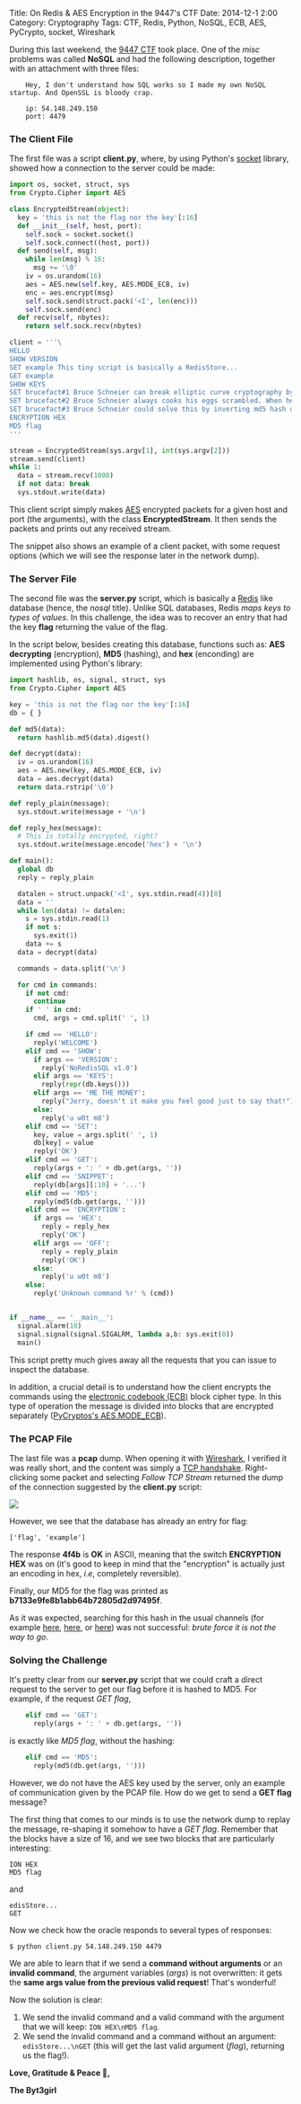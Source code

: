 Title: On Redis & AES Encryption in the 9447's CTF
Date: 2014-12-1 2:00
Category: Cryptography
Tags: CTF, Redis, Python, NoSQL, ECB, AES, PyCrypto, socket, Wireshark

During this last weekend, the [9447 CTF](https://9447.plumbing/home) took place. One of the *misc* problems was called **NoSQL** and had the following description, together with an attachment with three files:

        Hey, I don't understand how SQL works so I made my own NoSQL startup. And OpenSSL is bloody crap.

        ip: 54.148.249.150
        port: 4479


### The Client File

The first file was a  script **client.py**, where, by using Python's [socket](https://docs.python.org/2/library/socket.html) library, showed how a connection to the server could be made:

```py
import os, socket, struct, sys
from Crypto.Cipher import AES

class EncryptedStream(object):
  key = 'this is not the flag nor the key'[:16]
  def __init__(self, host, port):
    self.sock = socket.socket()
    self.sock.connect((host, port))
  def send(self, msg):
    while len(msg) % 16:
      msg += '\0'
    iv = os.urandom(16)
    aes = AES.new(self.key, AES.MODE_ECB, iv)
    enc = aes.encrypt(msg)
    self.sock.send(struct.pack('<I', len(enc)))
    self.sock.send(enc)
  def recv(self, nbytes):
    return self.sock.recv(nbytes)

client = '''\
HELLO
SHOW VERSION
SET example This tiny script is basically a RedisStore...
GET example
SHOW KEYS
SET brucefact#1 Bruce Schneier can break elliptic curve cryptography by bending it into a circle
SET brucefact#2 Bruce Schneier always cooks his eggs scrambled. When he wants hardboiled eggs, he unscrambles them
SET brucefact#3 Bruce Schneier could solve this by inverting md5 hash of the flag
ENCRYPTION HEX
MD5 flag
'''

stream = EncryptedStream(sys.argv[1], int(sys.argv[2]))
stream.send(client)
while 1:
  data = stream.recv(1000)
  if not data: break
  sys.stdout.write(data)
```

This client script simply makes [AES](http://en.wikipedia.org/wiki/Advanced_Encryption_Standard) encrypted packets  for a given host and port (the arguments), with the class **EncryptedStream**. It then sends the packets and prints out any received stream.

The snippet also shows an example of a client packet, with some request options (which we will see the response later in the network dump).


### The Server File

The second file was the **server.py** script, which is basically a [Redis](http://redis.io/) like database (hence, the *nosql* title). Unlike SQL databases, Redis *maps keys to types of values*. In this challenge, the idea was to recover an entry that had the key **flag** returning the value of the flag.

In the script below, besides creating this database, functions such as: **AES decrypting** (encryption), **MD5** (hashing), and **hex** (enconding) are implemented using Python's library:

```py
import hashlib, os, signal, struct, sys
from Crypto.Cipher import AES

key = 'this is not the flag nor the key'[:16]
db = { }

def md5(data):
  return hashlib.md5(data).digest()

def decrypt(data):
  iv = os.urandom(16)
  aes = AES.new(key, AES.MODE_ECB, iv)
  data = aes.decrypt(data)
  return data.rstrip('\0')

def reply_plain(message):
  sys.stdout.write(message + '\n')

def reply_hex(message):
  # This is totally encrypted, right?
  sys.stdout.write(message.encode('hex') + '\n')

def main():
  global db
  reply = reply_plain

  datalen = struct.unpack('<I', sys.stdin.read(4))[0]
  data = ''
  while len(data) != datalen:
    s = sys.stdin.read(1)
    if not s:
      sys.exit(1)
    data += s
  data = decrypt(data)

  commands = data.split('\n')

  for cmd in commands:
    if not cmd:
      continue
    if ' ' in cmd:
      cmd, args = cmd.split(' ', 1)

    if cmd == 'HELLO':
      reply('WELCOME')
    elif cmd == 'SHOW':
      if args == 'VERSION':
        reply('NoRedisSQL v1.0')
      elif args == 'KEYS':
        reply(repr(db.keys()))
      elif args == 'ME THE MONEY':
        reply("Jerry, doesn't it make you feel good just to say that!")
      else:
        reply('u w0t m8')
    elif cmd == 'SET':
      key, value = args.split(' ', 1)
      db[key] = value
      reply('OK')
    elif cmd == 'GET':
      reply(args + ': ' + db.get(args, ''))
    elif cmd == 'SNIPPET':
      reply(db[args][:10] + '...')
    elif cmd == 'MD5':
      reply(md5(db.get(args, '')))
    elif cmd == 'ENCRYPTION':
      if args == 'HEX':
        reply = reply_hex
        reply('OK')
      elif args == 'OFF':
        reply = reply_plain
        reply('OK')
      else:
        reply('u w0t m8')
    else:
      reply('Unknown command %r' % (cmd))


if __name__ == '__main__':
  signal.alarm(10)
  signal.signal(signal.SIGALRM, lambda a,b: sys.exit(0))
  main()
```

This script pretty much gives away all the requests that you can issue to inspect the database.

In addition, a crucial detail is to understand how the client encrypts the commands using the [electronic codebook (ECB)](http://en.wikipedia.org/wiki/Block_cipher_mode_of_operation#Electronic_codebook_.28ECB.29) block cipher type. In this type of operation the message is divided into blocks that are encrypted separately ([PyCryptos's AES.MODE_ECB](https://www.dlitz.net/software/pycrypto/api/2.6/)).



### The PCAP File

The last file was a **pcap** dump. When opening it with [Wireshark](http://bt3gl.github.io/wiresharking-for-fun-or-profit.html), I verified it was really short, and the content was simply a [TCP handshake](http://www.inetdaemon.com/tutorials/internet/tcp/3-way_handshake.shtml). Right-clicking some packet and selecting *Follow TCP Stream* returned the dump of the connection suggested by the **client.py** script:

![](http://i.imgur.com/2Y6aaW1.png)

However, we see that the database has already an entry for flag:

```
['flag', 'example']
```

The response **4f4b** is **OK**  in ASCII, meaning that the switch **ENCRYPTION HEX** was on (it's good to keep in mind that the "encryption" is actually just an encoding in hex, *i.e*, completely reversible).

Finally, our MD5 for the flag was printed as **b7133e9fe8b1abb64b72805d2d97495f**.

As it was expected, searching for this hash in the usual channels (for example [here](http://hash-killer.com/), [here](http://www.md5this.com/), or [here](http://www.hashkiller.co.uk/)) was not successful: *brute force it is not the way to go*.


### Solving the Challenge

It's pretty clear from our **server.py** script that we could craft a direct request to the server to get our flag before it is hashed to MD5. For example, if the request *GET flag*,

```py
    elif cmd == 'GET':
      reply(args + ': ' + db.get(args, ''))
```

is exactly like *MD5 flag*, without the hashing:

```py
    elif cmd == 'MD5':
      reply(md5(db.get(args, '')))
```

However, we do not have the AES key used by the server, only an example of communication given by the PCAP file. How do we get to send a **GET flag** message?

The first thing that comes  to our minds is to use the network dump to replay the message, re-shaping it somehow to have a *GET flag*.  Remember that the blocks have a size of 16, and we see two blocks that are particularly interesting:

```
ION HEX
MD5 flag
```

and

```
edisStore...
GET
```

Now we check how the oracle responds to several types of responses:

```
$ python client.py 54.148.249.150 4479
```
We are able to learn that if we send a **command without arguments** or an **invalid command**, the argument variables (*args*) is not overwritten: it gets the **same args value from the previous valid request**! That's wonderful!

Now the solution is clear:

1. We send the invalid command and a valid command with the argument that we will keep: ```ION HEX\nMD5 flag```.
2. We send the invalid command and a command without an argument: ```edisStore...\nGET``` (this will get the last valid argument (*flag*), returning us the flag!).

**Love, Gratitude & Peace 🌺,**

**The Byt3girl**